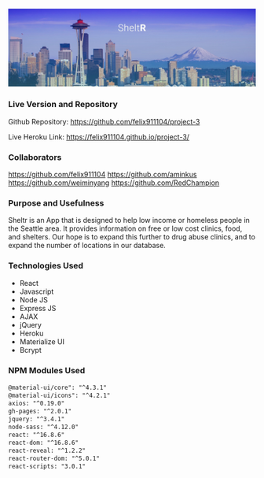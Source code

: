 ![](./public/img/sheltr.jpg)

### Live Version and Repository
Github Repository: https://github.com/felix911104/project-3

Live Heroku Link: https://felix911104.github.io/project-3/

### Collaborators
https://github.com/felix911104
https://github.com/aminkus
https://github.com/weiminyang
https://github.com/RedChampion

### Purpose and Usefulness
Sheltr is an App that is designed to help low income or homeless people in the Seattle area.  It provides information on free or low cost clinics, food, and shelters.  Our hope is to expand this further to drug abuse clinics, and to expand the number of locations in our database.

### Technologies Used
  * React
  * Javascript
  * Node JS
  * Express JS
  * AJAX
  * jQuery
  * Heroku
  * Materialize UI
  * Bcrypt
  
### NPM Modules Used
    @material-ui/core": "^4.3.1"
    @material-ui/icons": "^4.2.1"
    axios: "^0.19.0"
    gh-pages: "^2.0.1"
    jquery: "^3.4.1"
    node-sass: "^4.12.0"
    react: "^16.8.6"
    react-dom: "^16.8.6"
    react-reveal: "^1.2.2"
    react-router-dom: "^5.0.1"
    react-scripts: "3.0.1"
